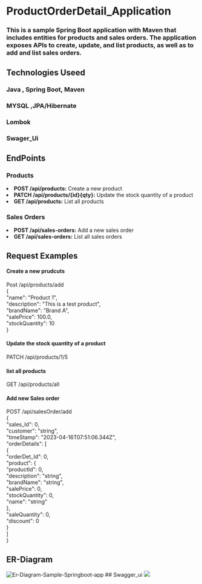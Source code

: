 # ProductOrderDetail_Application
### This is a sample Spring Boot application with Maven that includes entities for products and sales orders. The application exposes APIs to create, update, and list products, as well as to add and list sales orders.

## Technologies Useed
  ### Java , Spring Boot, Maven
  ### MYSQL ,JPA/Hibernate
  ### Lombok
  ### Swager_Ui

## EndPoints
### Products
<li><b>POST /api/products:</b> Create a new product</li>
<li><b>PATCH /api/products/{id}{qty}:</b> Update the stock quantity of a product</li>
<li><b>GET /api/products:</b> List all products</li>

### Sales Orders
<li><b>POST /api/sales-orders:</b> Add a new sales order</li>
<li><b>GET /api/sales-orders:</b> List all sales orders</li>

## Request Examples
#### Create a new prudcuts
Post /api/products/add<br>
{<br>
    "name": "Product 1",<br>
    "description": "This is a test product",<br>
    "brandName": "Brand A",<br>
    "salePrice": 100.0,<br>
    "stockQuantity": 10<br>
}<br>
#### Update the stock quantity of a product<br>
PATCH /api/products/1/5<br>

#### list all products
  GET /api/products/all<br>
#### Add new Sales order
  POST /api/salesOrder/add <br>
  {<br>
  "sales_Id": 0,<br>
  "customer": "string",<br>
  "timeStamp": "2023-04-16T07:51:06.344Z",<br>
  "orderDetails": [<br>
    {<br>
      "orderDet_Id": 0,<br>
      "product": {<br>
        "productId": 0,<br>
        "description": "string",<br>
        "brandName": "string",<br>
        "salePrice": 0,<br>
        "stockQuantity": 0,<br>
        "name": "string"<br>
      },<br>
      "saleQuantity": 0,<br>
      "discount": 0<br>
    }<br>
  ]<br>
}<br>

## ER-Diagram
 <img src="https://i.ibb.co/JKJ0s0m/Er-Diagram-Sample-Springboot-app.png" alt="Er-Diagram-Sample-Springboot-app" border="0">
## Swagger_ui
  <img src="https://i.ibb.co/jDb5VZ9/Screenshot-147.png">
